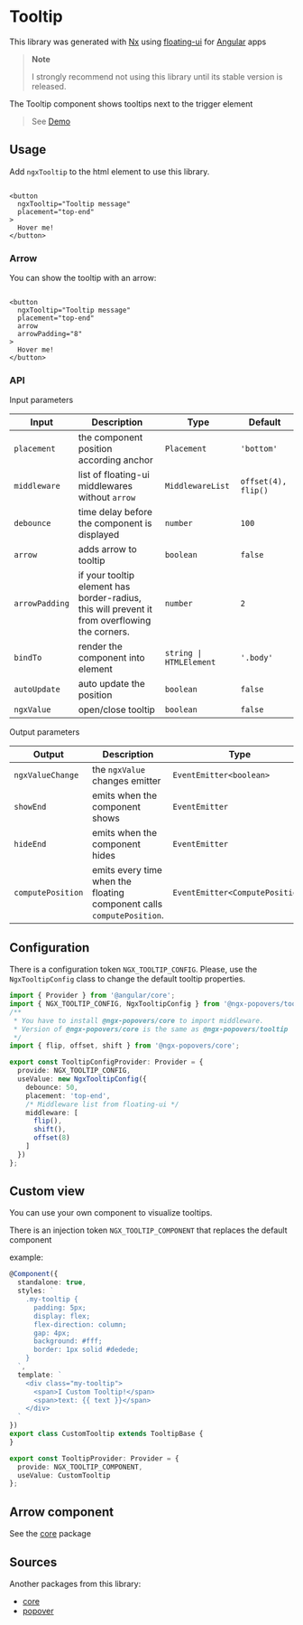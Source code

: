 # Tooltip

This library was generated with [Nx](https://nx.dev) using [floating-ui](https://floating-ui.com/)
for [Angular](https://angular.dev/) apps

> **Note**
>
> I strongly recommend not using this library until its stable version is released.

The Tooltip component shows tooltips next to the trigger element

> See [Demo](https://ngx-popovers.vercel.app/tooltip)

## Usage

Add `ngxTooltip` to the html element to use this library.

```angular2html

<button
  ngxTooltip="Tooltip message"
  placement="top-end"
>
  Hover me!
</button>
```

### Arrow

You can show the tooltip with an arrow:

```angular2html

<button
  ngxTooltip="Tooltip message"
  placement="top-end"
  arrow
  arrowPadding="8"
>
  Hover me!
</button>
```

### API

Input parameters

| Input          | Description                                                                                   | Type                    | Default             |
|----------------|-----------------------------------------------------------------------------------------------|-------------------------|---------------------|
| `placement`    | the component position according anchor                                                       | `Placement`             | `'bottom'`          |
| `middleware`   | list of floating-ui middlewares without `arrow`                                               | `MiddlewareList`        | `offset(4), flip()` |
| `debounce`     | time delay before the component is displayed                                                  | `number`                | `100`               |
| `arrow`        | adds arrow to tooltip                                                                         | `boolean`               | `false`             |
| `arrowPadding` | if your tooltip element has border-radius, this will prevent it from overflowing the corners. | `number`                | `2`                 |
| `bindTo`       | render the component into element                                                             | `string \| HTMLElement` | `'.body'`           |
| `autoUpdate`   | auto update the position                                                                      | `boolean`               | `false`             |
| `ngxValue`     | open/close tooltip                                                                            | `boolean`               | `false`             |

Output parameters

| Output            | Description                                                           | Type                            |
|-------------------|-----------------------------------------------------------------------|---------------------------------|
| `ngxValueChange`  | the `ngxValue` changes emitter                                        | `EventEmitter<boolean>`         |
| `showEnd`         | emits when the component shows                                        | `EventEmitter`                  |
| `hideEnd`         | emits when the component hides                                        | `EventEmitter`                  |
| `computePosition` | emits every time when the floating component calls `computePosition`. | `EventEmitter<ComputePosition>` |

## Configuration

There is a configuration token `NGX_TOOLTIP_CONFIG`.
Please, use the `NgxTooltipConfig` class to change the default tooltip properties.


```typescript
import { Provider } from '@angular/core';
import { NGX_TOOLTIP_CONFIG, NgxTooltipConfig } from '@ngx-popovers/tooltip';
/**
 * You have to install @ngx-popovers/core to import middleware.
 * Version of @ngx-popovers/core is the same as @ngx-popovers/tooltip
 */
import { flip, offset, shift } from '@ngx-popovers/core';

export const TooltipConfigProvider: Provider = {
  provide: NGX_TOOLTIP_CONFIG,
  useValue: new NgxTooltipConfig({
    debounce: 50,
    placement: 'top-end',
    /* Middleware list from floating-ui */
    middleware: [
      flip(),
      shift(),
      offset(8)
    ]
  })
};
```

## Custom view

You can use your own component to visualize tooltips.

There is an injection token `NGX_TOOLTIP_COMPONENT` that replaces the default component

example:

```typescript
@Component({
  standalone: true,
  styles: `
    .my-tooltip {
      padding: 5px;
      display: flex;
      flex-direction: column;
      gap: 4px;
      background: #fff;
      border: 1px solid #dedede;
    }
  `,
  template: `
    <div class="my-tooltip">
      <span>I Custom Tooltip!</span>
      <span>text: {{ text }}</span>
    </div>
  `
})
export class CustomTooltip extends TooltipBase {
}

export const TooltipProvider: Provider = {
  provide: NGX_TOOLTIP_COMPONENT,
  useValue: CustomTooltip
};
```

## Arrow component

See the [core](https://www.npmjs.com/package/@ngx-popovers/core) package

## Sources

Another packages from this library:

* [core](https://www.npmjs.com/package/@ngx-popovers/core)
* [popover](https://www.npmjs.com/package/@ngx-popovers/popover)
